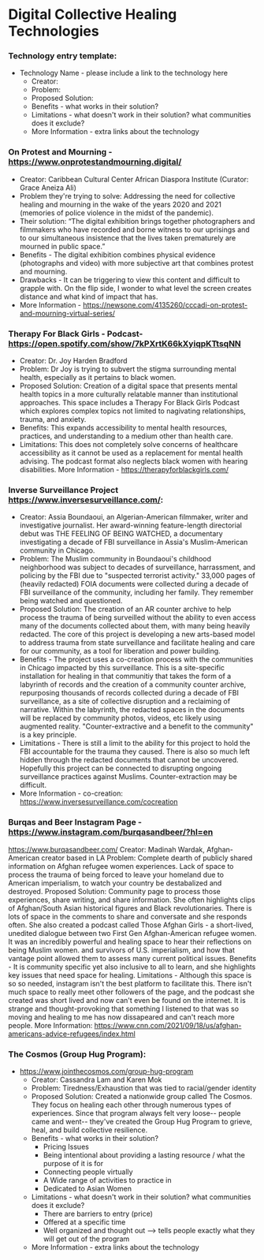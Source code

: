 # Digital Collective Healing Technologies


### Technology entry template:
- Technology Name - please include a link to the technology here
  - Creator:
  - Problem:
  - Proposed Solution:
  - Benefits - what works in their solution?
  - Limitations - what doesn't work in their solution? what communities does it exclude? 
  - More Information - extra links about the technology



### On Protest and Mourning - https://www.onprotestandmourning.digital/
  - Creator: Caribbean Cultural Center African Diaspora Institute (Curator: Grace Aneiza Ali)
  - Problem they're trying to solve: Addressing the need for collective healing and mourning in the wake of the years 2020 and 2021 (memories of police violence in the midst of the pandemic).
  - Their solution: “The digital exhibition brings together photographers and filmmakers who have recorded and borne witness to our uprisings and to our simultaneous insistence that the lives taken prematurely are mourned in public space.” 
  - Benefits - The digital exhibition combines physical evidence (photographs and video) with more subjective art that combines protest and mourning.
  - Drawbacks - It can be triggering to view this content and difficult to grapple with.  On the flip side, I wonder to what level the screen creates distance and what kind of impact that has. 
  - More Information - https://newsone.com/4135260/cccadi-on-protest-and-mourning-virtual-series/


### Therapy For Black Girls - Podcast-https://open.spotify.com/show/7kPXrtK66kXyiqpKTtsqNN
- Creator: Dr. Joy Harden Bradford
- Problem: Dr Joy is trying to subvert the stigma surrounding mental health, especially as it pertains to black women. 
- Proposed Solution: Creation of a digital space that presents mental health topics in a more culturally relatable manner than institutional approaches. This space includes a Therapy For Black Girls Podcast which explores complex topics not limited to nagivating relationships, trauma, and anxiety. 
- Benefits: This expands accessibility to mental health resources, practices, and understanding to a medium other than health care.
- Limitations: This does not completely solve concerns of healthcare accessibility as it cannot be used as a replacement for mental health advising. The podcast format also neglects black women with hearing disabilities.
More Information - https://therapyforblackgirls.com/


### Inverse Surveillance Project https://www.inversesurveillance.com/:
  - Creator: Assia Boundaoui, an Algerian-American filmmaker, writer and investigative journalist. Her award-winning feature-length directorial debut was THE FEELING OF BEING WATCHED, a documentary investigating a decade of FBI surveillance in Assia's Muslim-American community in Chicago.
  - Problem: The Muslim community in Boundaoui's childhood neighborhood was subject to decades of surveillance, harrassment, and policing by the FBI due to "suspected terrorist activity." 33,000 pages of (heavily redacted) FOIA documents were collected during a decade of FBI surveillance of the community, including her family. They remember being watched and questioned.
  - Proposed Solution: The creation of an AR counter archive to help process the trauma of being surveilled without the ability to even access many of the documents collected about them, with many being heavily redacted. The core of this project is developing a new arts-based model to address trauma from state surveillance and facilitate healing and care for our community, as a tool for liberation and power building.  
  - Benefits - The project uses a co-creation process with the communities in Chicago impacted by this surveillance. This is a site-specific installation for healing in that communitiy that takes the form of a labyrinth of records and the creation of a community counter archive, repurposing thousands of records collected during a decade of FBI surveillance, as a site of collective disruption and a reclaiming of narrative.  Within the labyrinth, the redacted spaces in the documents will be replaced by community photos, videos, etc likely using augmented reality. "Counter-extractive and a benefit to the community" is a key principle.
  - Limitations - There is still a limit to the ability for this project to hold the FBI accountable for the trauma they caused. There is also so much left hidden through the redacted documents that cannot be uncovered. Hopefully this project can be connected to disrupting ongoing surveillance practices against Muslims. Counter-extraction may be difficult.
  - More Information - co-creation: https://www.inversesurveillance.com/cocreation

### Burqas and Beer Instagram Page - https://www.instagram.com/burqasandbeer/?hl=en
https://www.burqasandbeer.com/
Creator: Madinah Wardak, Afghan-American creator based in LA
Problem: Complete dearth of publicly shared information on Afghan refugee women experiences. Lack of space to process the trauma of being forced to leave your homeland due to American imperialism, to watch your country be destabalized and destroyed.
Proposed Solution: Community page to process those experiences, share writing, and share information. She often highlights clips of Afghan/South Asian historical figures and Black revolutionaries. There is lots of space in the comments to share and conversate and she responds often. She also created a podcast called Those Afghan Girls - a short-lived, unedited dialogue between two First Gen Afghan-American refugee women. It was an incredibly powerful and healing space to hear their reflections on being Muslim women. and survivors of U.S. imperialism, and how that vantage point allowed them to assess many current political issues.
Benefits - It is community specific yet also inclusive to all to learn, and she highlights key issues that need space for healing. 
Limitations - Although this space is so so needed, instagram isn't the best platform to facilitate this. There isn't much space to really meet other followers of the page, and the podcast she created was short lived and now can't even be found on the internet. It is strange and thought-provoking that something I listened to that was so moving and healing to me has now dissapeared and can't reach more people. 
More Information: https://www.cnn.com/2021/09/18/us/afghan-americans-advice-refugees/index.html


### The Cosmos (Group Hug Program):
- https://www.jointhecosmos.com/group-hug-program
  - Creator: Cassandra Lam and Karen Mok
  - Problem: Tiredness/Exhaustion that was tied to racial/gender identity
  - Proposed Solution: Created a nationwide group called The Cosmos. They focus on healing each other through numerous types of experiences. Since that program always felt very loose-- people came and went-- they've created the Group Hug Program to grieve, heal, and build collective resilience. 
  - Benefits - what works in their solution?
    - Pricing Issues
    - Being intentional about providing a lasting resource / what the purpose of it is for
    - Connecting people virtually
    - A Wide range of activities to practice in
    - Dedicated to Asian Women 
  - Limitations - what doesn't work in their solution? what communities does it exclude? 
    - There are barriers to entry (price) 
    - Offered at a specific time
    - Well organized and thought out --> tells people exactly what they will get out of the program
  - More Information - extra links about the technology
